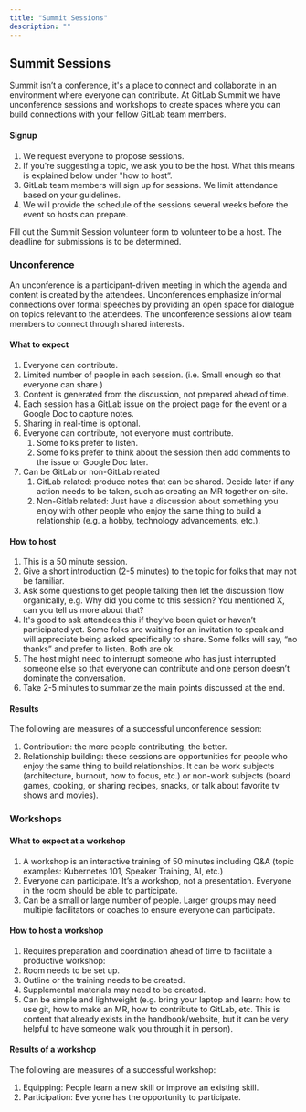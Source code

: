 ```yaml
---
title: "Summit Sessions"
description: ""
---
```


## Summit Sessions

Summit isn’t a conference, it's a place to connect and collaborate in an environment where everyone can contribute. At GitLab Summit we have unconference sessions and workshops to create spaces where you can build connections with your fellow GitLab team members.

#### Signup

1. We request everyone to propose sessions.
1. If you're suggesting a topic, we ask you to be the host. What this means is explained below under "how to host”.
1. GitLab team members will sign up for sessions. We limit attendance based on your guidelines.
1. We will provide the schedule of the sessions several weeks before the event so hosts can prepare.

Fill out the Summit Session volunteer form to volunteer to be a host. The deadline for submissions is to be determined.

### Unconference

An unconference is a participant-driven meeting in which the agenda and content is created by the attendees. Unconferences emphasize informal connections over formal speeches by providing an open space for dialogue on topics relevant to the attendees. The unconference sessions allow team members to connect through shared interests.

#### What to expect

1. Everyone can contribute.
1. Limited number of people in each session. (i.e. Small enough so that everyone can share.)
1. Content is generated from the discussion, not prepared ahead of time.
1. Each session has a GitLab issue on the project page for the event or a Google Doc to capture notes.
1. Sharing in real-time is optional.
1. Everyone can contribute, not everyone must contribute.
   1. Some folks prefer to listen.
   1. Some folks prefer to think about the session then add comments to the issue or Google Doc later.
1. Can be GitLab or non-GitLab related
   1. GitLab related: produce notes that can be shared. Decide later if any action needs to be taken, such as creating an MR together on-site.
   1. Non-Gitlab related: Just have a discussion about something you enjoy with other people who enjoy the same thing to build a relationship (e.g. a hobby, technology advancements, etc.).

#### How to host

1. This is a 50 minute session.
1. Give a short introduction (2-5 minutes) to the topic for folks that may not be familiar.
1. Ask some questions to get people talking then let the discussion flow organically, e.g. Why did you come to this session? You mentioned X, can you tell us more about that?
1. It's good to ask attendees this if they’ve been quiet or haven’t participated yet. Some folks are waiting for an invitation to speak and will appreciate being asked specifically to share. Some folks will say, “no thanks” and prefer to listen. Both are ok.
1. The host might need to interrupt someone who has just interrupted someone else so that everyone can contribute and one person doesn’t dominate the conversation.
1. Take 2-5 minutes to summarize the main points discussed at the end.

#### Results

The following are measures of a successful unconference session:

1. Contribution: the more people contributing, the better.
1. Relationship building: these sessions are opportunities for people who enjoy the same thing to build relationships. It can be work subjects (architecture, burnout, how to focus, etc.) or non-work subjects (board games, cooking, or sharing recipes, snacks, or talk about favorite tv shows and movies).

### Workshops

#### What to expect at a workshop

1. A workshop is an interactive training of 50 minutes including Q&A (topic examples: Kubernetes 101, Speaker Training, AI, etc.)
1. Everyone can participate. It’s a workshop, not a presentation. Everyone in the room should be able to participate.
1. Can be a small or large number of people. Larger groups may need multiple facilitators or coaches to ensure everyone can participate.

#### How to host a workshop

1. Requires preparation and coordination ahead of time to facilitate a productive workshop:
1. Room needs to be set up.
1. Outline or the training needs to be created.
1. Supplemental materials may need to be created.
1. Can be simple and lightweight (e.g. bring your laptop and learn: how to use git, how to make an MR, how to contribute to GitLab, etc. This is content that already exists in the handbook/website, but it can be very helpful to have someone walk you through it in person).

#### Results of a workshop

The following are measures of a successful workshop:

1. Equipping: People learn a new skill or improve an existing skill.
1. Participation: Everyone has the opportunity to participate.
